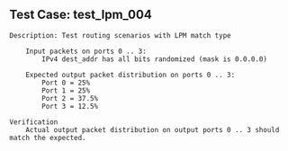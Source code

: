 
Test Case: test_lpm_004
-----------------------

    Description: Test routing scenarios with LPM match type

        Input packets on ports 0 .. 3:
            IPv4 dest_addr has all bits randomized (mask is 0.0.0.0)

        Expected output packet distribution on ports 0 .. 3:
            Port 0 = 25%
            Port 1 = 25%
            Port 2 = 37.5%
            Port 3 = 12.5%

    Verification
        Actual output packet distribution on output ports 0 .. 3 should match the expected.
